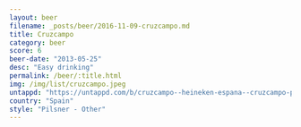 ```yaml
---
layout: beer
filename: _posts/beer/2016-11-09-cruzcampo.md
title: Cruzcampo
category: beer
score: 6
beer-date: "2013-05-25"
desc: "Easy drinking"
permalink: /beer/:title.html
img: /img/list/cruzcampo.jpeg
untappd: "https://untappd.com/b/cruzcampo--heineken-espana--cruzcampo-pilsen/399207"
country: "Spain"
style: "Pilsner - Other"
---
```

